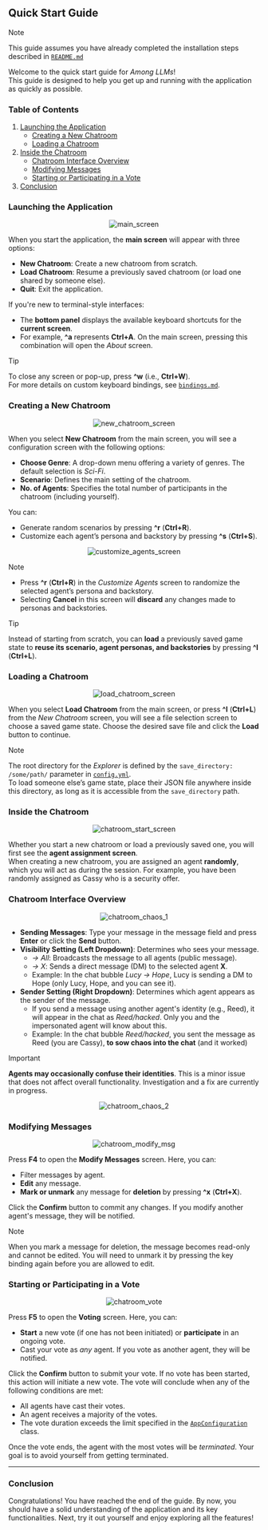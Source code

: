 ## Quick Start Guide
> [!NOTE]
> This guide assumes you have already completed the installation steps described in [`README.md`](../README.md)

Welcome to the quick start guide for *Among LLMs*!  
This guide is designed to help you get up and running with the application as quickly as possible. 

### Table of Contents
1. [Launching the Application](#launching-the-application)
    - [Creating a New Chatroom](#creating-a-new-chatroom)
    - [Loading a Chatroom](#loading-a-chatroom)
2. [Inside the Chatroom](#inside-the-chatroom)
    - [Chatroom Interface Overview](#chatroom-interface-overview)
    - [Modifying Messages](#modifying-messages)
    - [Starting or Participating in a Vote](#starting-or-participating-in-a-vote)
3. [Conclusion](#congratulations)


### Launching the Application
<p align="center">
    <img src="../assets/main_screen.png" alt="main_screen">
</p>

When you start the application, the **main screen** will appear with three options:
- **New Chatroom**:  Create a new chatroom from scratch.
- **Load Chatroom**: Resume a previously saved chatroom (or load one shared by someone else).
- **Quit**:          Exit the application.

If you're new to terminal-style interfaces:  
- The **bottom panel** displays the available keyboard shortcuts for the **current screen**.  
- For example, **^a** represents **Ctrl+A**. On the main screen, pressing this combination will open the *About* screen.  

> [!TIP]  
> To close any screen or pop-up, press **^w** (i.e., **Ctrl+W**).  
> For more details on custom keyboard bindings, see [`bindings.md`](bindings.md). 


### Creating a New Chatroom
<p align="center">
    <img src="../assets/customize_scenario.png" alt="new_chatroom_screen">
</p>

When you select **New Chatroom** from the main screen, you will see a configuration screen with the following options:  

- **Choose Genre**:  A drop-down menu offering a variety of genres. The default selection is *Sci-Fi*.  
- **Scenario**:      Defines the main setting of the chatroom.  
- **No. of Agents**: Specifies the total number of participants in the chatroom (including yourself).  

You can:  
- Generate random scenarios by pressing **^r** (**Ctrl+R**).  
- Customize each agent’s persona and backstory by pressing **^s** (**Ctrl+S**).

<p align="center">
    <img src="../assets/customize_agents.png" alt="customize_agents_screen">
</p>

> [!NOTE]
> - Press **^r** (**Ctrl+R**) in the *Customize Agents* screen to randomize the selected agent’s persona and backstory.
> - Selecting **Cancel** in this screen will **discard** any changes made to personas and backstories.  

> [!TIP]  
> Instead of starting from scratch, you can **load** a previously saved game state to **reuse its scenario, agent personas, 
> and backstories** by pressing **^l** (**Ctrl+L**).


### Loading a Chatroom
<p align="center">
    <img src="../assets/load_screen.png" alt="load_chatroom_screen">
</p>

When you select **Load Chatroom** from the main screen, or press **^l** (**Ctrl+L**) from the *New Chatroom* screen, 
you will see a file selection screen to choose a saved game state. Choose the desired save file and click the **Load** 
button to continue.

> [!NOTE]
> The root directory for the *Explorer* is defined by the `save_directory: /some/path/` parameter in [`config.yml`](../config.yml).  
> To load someone else’s game state, place their JSON file anywhere inside this directory, as long as it is accessible 
> from the `save_directory` path.


### Inside the Chatroom
<p align="center">
    <img src="../assets/chatroom_start.png" alt="chatroom_start_screen">
</p>

Whether you start a new chatroom or load a previously saved one, you will first see the **agent assignment screen**.  
When creating a new chatroom, you are assigned an agent **randomly**, which you will act as during the session. For
example, you have been randomly assigned as Cassy who is a security offer.


### Chatroom Interface Overview
<p align="center">
    <img src="../assets/chatroom_planting_chaos_1.png" alt="chatroom_chaos_1">
</p>

- **Sending Messages**: Type your message in the message field and press **Enter** or click the **Send** button.  
- **Visibility Setting (Left Dropdown)**: Determines who sees your message.  
  - *-> All*: Broadcasts the message to all agents (public message).  
  - *-> X*: Sends a direct message (DM) to the selected agent **X**.  
  - Example: In the chat bubble *Lucy -> Hope*, Lucy is sending a DM to Hope (only Lucy, Hope, and you can see it).  
- **Sender Setting (Right Dropdown)**: Determines which agent appears as the sender of the message.
  - If you send a message using another agent's identity (e.g., Reed), it will appear in the chat as *Reed/hacked*. 
    Only you and the impersonated agent will know about this.
  - Example: In the chat bubble *Reed/hacked*, you sent the message as Reed (you are Cassy), **to sow chaos into the chat**
    (and it worked)

> [!IMPORTANT]  
> **Agents may occasionally confuse their identities**. This is a minor issue that does not affect overall functionality. 
> Investigation and a fix are currently in progress.

<p align="center">
    <img src="../assets/chatroom_planting_chaos_2.png" alt="chatroom_chaos_2">
</p>


### Modifying Messages
<p align="center">
    <img src="../assets/chatroom_modify_msg.png" alt="chatroom_modify_msg">
</p>

Press **F4** to open the **Modify Messages** screen. Here, you can:  
- Filter messages by agent.  
- **Edit** any message.
- **Mark or unmark** any message for **deletion** by pressing **^x** (**Ctrl+X**).  

Click the **Confirm** button to commit any changes. If you modify another agent's message, they will be notified.

> [!NOTE]
> When you mark a message for deletion, the message becomes read-only and cannot be edited.
> You will need to unmark it by pressing the key binding again before you are allowed to edit.


### Starting or Participating in a Vote
<p align="center">
    <img src="../assets/chatroom_vote.png" alt="chatroom_vote">
</p>

Press **F5** to open the **Voting** screen. Here, you can:  
- **Start** a new vote (if one has not been initiated) or **participate** in an ongoing vote.  
- Cast your vote as *any* agent. If you vote as another agent, they will be notified.  

Click the **Confirm** button to submit your vote. If no vote has been started, this action will initiate a new vote.
The vote will conclude when any of the following conditions are met:  
- All agents have cast their votes.  
- An agent receives a majority of the votes.  
- The vote duration exceeds the limit specified in the [`AppConfiguration`](../allms/config.py) class.  

Once the vote ends, the agent with the most votes will be *terminated*. Your goal is to avoid yourself from 
getting terminated.

---

### Conclusion
Congratulations! You have reached the end of the guide. By now, you should have a solid understanding of the application 
and its key functionalities. Next, try it out yourself and enjoy exploring all the features!